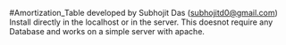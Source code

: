 #Amortization_Table developed by Subhojit Das (subhojitd0@gmail.com) Install directly in the localhost or in the server. This doesnot require any Database and works on a simple server with apache.
